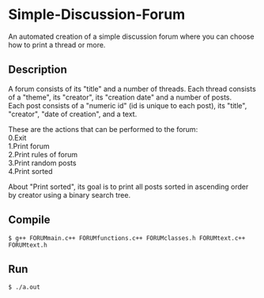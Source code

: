 # Simple-Discussion-Forum
An automated creation of a simple discussion forum where you can choose how to print a thread or more.

## Description
A forum consists of its "title" and a number of threads. Each thread consists of a "theme", its "creator", its "creation date" and a number of posts.<br>Each post consists of a "numeric id" (id is unique to each post), its "title", "creator", "date of creation", and a text.

These are the actions that can be performed to the forum:<br>
0.Exit<br>
1.Print forum<br>
2.Print rules of forum<br>
3.Print random posts<br>
4.Print sorted<br>

About "Print sorted", its goal is to print all posts sorted in ascending order by creator using a binary search tree.

## Compile 
    $ g++ FORUMmain.c++ FORUMfunctions.c++ FORUMclasses.h FORUMtext.c++ FORUMtext.h

## Run
    $ ./a.out
